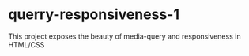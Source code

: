 # querry-responsiveness-1
This project exposes the beauty of media-query and responsiveness in HTML/CSS
